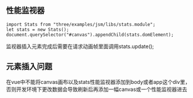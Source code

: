 ## 性能监视器

```
import Stats from "three/examples/jsm/libs/stats.module";
let stats = new Stats();
document.querySelector("#canvas").appendChild(stats.domElement);
```

监视器插入元素完成后需要在请求动画帧里面调用stats.update();

## 元素插入问题

在vue中不能将canvas画布以及stats性能监视器添加到body或者app这个div里，否则开发环境下更改数据会导致刷新后再添加一幅canvas或一个性能监视器进去

